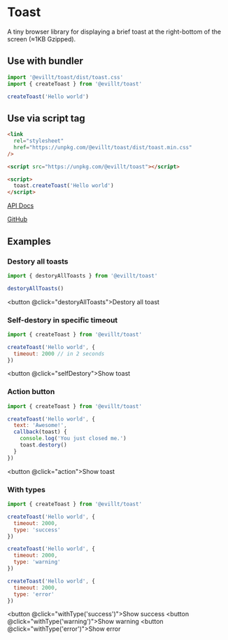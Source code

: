 # Toast

A tiny browser library for displaying a brief toast at the right-bottom of the screen (≈1KB Gzipped).

## Use with bundler

```js
import '@evillt/toast/dist/toast.css'
import { createToast } from '@evillt/toast'

createToast('Hello world')
```

## Use via script tag

```html
<link
  rel="stylesheet"
  href="https://unpkg.com/@evillt/toast/dist/toast.min.css"
/>

<script src="https://unpkg.com/@evillt/toast"></script>

<script>
  toast.createToast('Hello world')
</script>
```

<a href="/docs/">API Docs</a>

[GitHub](https://github.com/evillt/toast)

## Examples

### Destory all toasts

```js
import { destoryAllToasts } from '@evillt/toast'

destoryAllToasts()
```

<button @click="destoryAllToasts">Destory all toast</button>

### Self-destory in specific timeout

```js
import { createToast } from '@evillt/toast'

createToast('Hello world', {
  timeout: 2000 // in 2 seconds
})
```

<button @click="selfDestory">Show toast</button>

### Action button

```js
import { createToast } from '@evillt/toast'

createToast('Hello world', {
  text: 'Awesome!',
  callback(toast) {
    console.log('You just closed me.')
    toast.destory()
  }
})
```

<button @click="action">Show toast</button>

### With types

```js
import { createToast } from '@evillt/toast'

createToast('Hello world', {
  timeout: 2000,
  type: 'success'
})

createToast('Hello world', {
  timeout: 2000,
  type: 'warning'
})

createToast('Hello world', {
  timeout: 2000,
  type: 'error'
})
```

<button @click="withType('success')">Show success</button>
<button @click="withType('warning')">Show warning</button>
<button @click="withType('error')">Show error</button>
